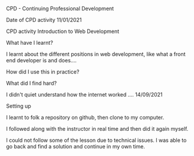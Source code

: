 CPD - Continuing Professional Development

Date of CPD activity
11/01/2021

CPD activity
Introduction to Web Development

What have I learnt?

I learnt about the different positions in web development, like what a front end developer is and does....

How did I use this in practice?

What did I find hard?

I didn't quiet understand how the internet worked ....
14/09/2021

Setting up

I learnt to folk a repository on github, then clone to my computer.

I followed along with the instructor in real time and then did it again myself.

I could not follow some of the lesson due to technical issues. I was able to go back and find a solution and continue in my own time.